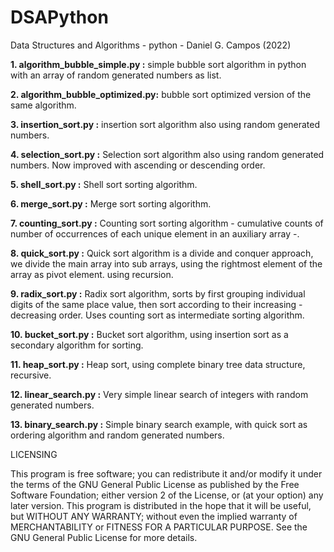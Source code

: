 # DSAPython
Data Structures and Algorithms - python - Daniel G. Campos (2022)

**1. algorithm_bubble_simple.py :** simple bubble sort algorithm in python with an array of random generated numbers as list.  

**2. algorithm_bubble_optimized.py:** bubble sort optimized version of the same algorithm.  

**3. insertion_sort.py :** insertion sort algorithm also using random generated numbers.  

**4. selection_sort.py :** Selection sort algorithm also using random generated numbers. Now improved with ascending or descending order.

**5. shell_sort.py :** Shell sort sorting algorithm.

**6. merge_sort.py :** Merge sort sorting algorithm.

**7. counting_sort.py :** Counting sort sorting algorithm - cumulative counts of number of occurrences of each unique element in an auxiliary array -.

**8. quick_sort.py :** Quick sort algorithm is a divide and conquer approach, we divide the main array into sub arrays, using the rightmost element of
the array as pivot element. using recursion.

**9. radix_sort.py :** Radix sort algorithm, sorts by first grouping individual digits of the same place value, then sort according to their increasing -
decreasing order. Uses counting sort as intermediate sorting algorithm.

**10. bucket_sort.py :** Bucket sort algorithm, using insertion sort as a secondary algorithm for sorting.

**11. heap_sort.py :** Heap sort, using complete binary tree data structure, recursive.

**12. linear_search.py :** Very simple linear search of integers with random generated numbers.

**13. binary_search.py :** Simple binary search example, with quick sort as ordering algorithm and random generated numbers.

LICENSING

This program is free software; you can redistribute it and/or modify it under the terms of the GNU General Public
License as published by the Free Software Foundation; either version 2 of the License, or (at your option)
any later version.
This program is distributed in the hope that it will be useful, but WITHOUT ANY WARRANTY; without even the
implied warranty of MERCHANTABILITY or FITNESS FOR A PARTICULAR PURPOSE.
See the GNU General Public License for more details.
